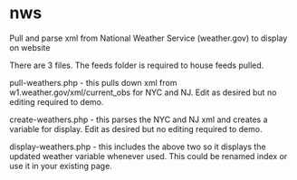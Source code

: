 # nws
Pull and parse xml from National Weather Service (weather.gov) to display on website

There are 3 files. The feeds folder is required to house feeds pulled.

pull-weathers.php - this pulls down xml from w1.weather.gov/xml/current_obs for NYC and NJ. Edit as desired but no editing required to demo.

create-weathers.php - this parses the NYC and NJ xml and creates a variable for display. Edit as desired but no editing required to demo.

display-weathers.php - this includes the above two so it displays the updated weather variable whenever used. This could be renamed index or use it in your existing page.
